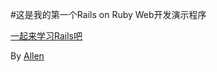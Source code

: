 #这是我的第一个Rails on Ruby Web开发演示程序

[一起来学习Rails吧](http://www.pobeta.com/ruby-on-rails-000.html)

By [Allen](http://pobeta.com)
